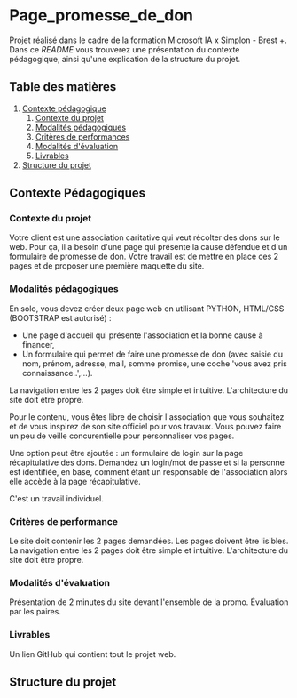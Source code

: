 # Page_promesse_de_don
Projet réalisé dans le cadre de la formation Microsoft IA x Simplon - Brest +. Dans ce *README* vous trouverez une présentation du contexte pédagogique, ainsi qu'une explication de la structure du projet.

## Table des matières
1. [Contexte pédagogique](#ContextePedagogique)
    1. [Contexte du projet](#ContexteProjet)
    2. [Modalités pédagogiques](#ModalitesP)
    3. [Critères de performances](#Criteres)
    4. [Modalités d'évaluation](#ModalitesE)
    5. [Livrables](#Livrables)
2. [Structure du projet](#StructureProjet)


## Contexte Pédagogiques <a id="ContextePedagogique"></a>

### Contexte du projet <a id="ContexteProjet"></a>

Votre client est une association caritative qui veut récolter des dons sur le web. Pour ça, il a besoin d'une page qui présente la cause défendue et d'un formulaire de promesse de don. Votre travail est de mettre en place ces 2 pages et de proposer une première maquette du site.

### Modalités pédagogiques <a id="ModalitesP"></a>

En solo, vous devez créer deux page web en utilisant PYTHON, HTML/CSS (BOOTSTRAP est autorisé) :

- Une page d'accueil qui présente l'association et la bonne cause à financer,
- Un formulaire qui permet de faire une promesse de don (avec saisie du nom, prénom, adresse, mail, somme promise, une coche 'vous avez pris connaissance..',...).

La navigation entre les 2 pages doit être simple et intuitive. L'architecture du site doit être propre.

Pour le contenu, vous êtes libre de choisir l'association que vous souhaitez et de vous inspirez de son site officiel pour vos travaux. Vous pouvez faire un peu de veille concurentielle pour personnaliser vos pages.

Une option peut être ajoutée : un formulaire de login sur la page récapitulative des dons. Demandez un login/mot de passe et si la personne est identifiée, en base, comment étant un responsable de l'association alors elle accède à la page récapitulative.

C'est un travail individuel.

### Critères de performance <a id="Criteres"></a>

Le site doit contenir les 2 pages demandées. Les pages doivent être lisibles. La navigation entre les 2 pages doit être simple et intuitive. L'architecture du site doit être propre.

### Modalités d'évaluation <a id="ModalitesE"></a>

Présentation de 2 minutes du site devant l'ensemble de la promo. Évaluation par les paires.

### Livrables <a id="Livrables"></a>

Un lien GitHub qui contient tout le projet web.

## Structure du projet <a id="StructureProjet"></a>
